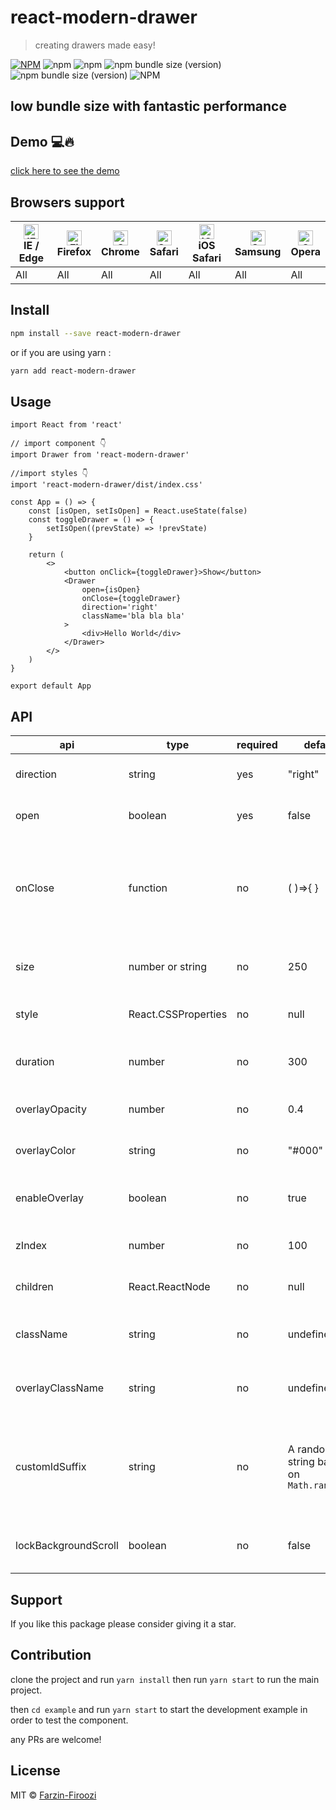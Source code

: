 # react-modern-drawer

> creating drawers made easy!

[![NPM](https://img.shields.io/npm/v/react-modern-drawer.svg)](https://www.npmjs.com/package/react-modern-drawer)
![npm](https://img.shields.io/npm/dt/react-modern-drawer)
![npm](https://img.shields.io/npm/dw/react-modern-drawer)
![npm bundle size (version)](https://img.shields.io/bundlephobia/min/react-modern-drawer/1.2.2)
![npm bundle size (version)](https://img.shields.io/bundlephobia/minzip/react-modern-drawer/1.2.2)
![NPM](https://img.shields.io/npm/l/react-modern-drawer)

## low bundle size with fantastic performance

## Demo 💻🔥

[click here to see the demo](https://farzin-firoozi.github.io/react-modern-drawer/)

## Browsers support

| [<img src="https://raw.githubusercontent.com/alrra/browser-logos/master/src/edge/edge_48x48.png" alt="IE / Edge" width="24px" height="24px" />](http://godban.github.io/browsers-support-badges/)<br/>IE / Edge | [<img src="https://raw.githubusercontent.com/alrra/browser-logos/master/src/firefox/firefox_48x48.png" alt="Firefox" width="24px" height="24px" />](http://godban.github.io/browsers-support-badges/)<br/>Firefox | [<img src="https://raw.githubusercontent.com/alrra/browser-logos/master/src/chrome/chrome_48x48.png" alt="Chrome" width="24px" height="24px" />](http://godban.github.io/browsers-support-badges/)<br/>Chrome | [<img src="https://raw.githubusercontent.com/alrra/browser-logos/master/src/safari/safari_48x48.png" alt="Safari" width="24px" height="24px" />](http://godban.github.io/browsers-support-badges/)<br/>Safari | [<img src="https://raw.githubusercontent.com/alrra/browser-logos/master/src/safari-ios/safari-ios_48x48.png" alt="iOS Safari" width="24px" height="24px" />](http://godban.github.io/browsers-support-badges/)<br/>iOS Safari | [<img src="https://raw.githubusercontent.com/alrra/browser-logos/master/src/samsung-internet/samsung-internet_48x48.png" alt="Samsung" width="24px" height="24px" />](http://godban.github.io/browsers-support-badges/)<br/>Samsung | [<img src="https://raw.githubusercontent.com/alrra/browser-logos/master/src/opera/opera_48x48.png" alt="Opera" width="24px" height="24px" />](http://godban.github.io/browsers-support-badges/)<br/>Opera |
| --------------------------------------------------------------------------------------------------------------------------------------------------------------------------------------------------------------- | ----------------------------------------------------------------------------------------------------------------------------------------------------------------------------------------------------------------- | ------------------------------------------------------------------------------------------------------------------------------------------------------------------------------------------------------------- | ------------------------------------------------------------------------------------------------------------------------------------------------------------------------------------------------------------- | ----------------------------------------------------------------------------------------------------------------------------------------------------------------------------------------------------------------------------- | ----------------------------------------------------------------------------------------------------------------------------------------------------------------------------------------------------------------------------------- | --------------------------------------------------------------------------------------------------------------------------------------------------------------------------------------------------------- |
| All                                                                                                                                                                                                             | All                                                                                                                                                                                                               | All                                                                                                                                                                                                           | All                                                                                                                                                                                                           | All                                                                                                                                                                                                                           | All                                                                                                                                                                                                                                 | All                                                                                                                                                                                                       |

## Install

```bash
npm install --save react-modern-drawer
```

or if you are using yarn :

```bash
yarn add react-modern-drawer
```

## Usage

```tsx
import React from 'react'

// import component 👇
import Drawer from 'react-modern-drawer'

//import styles 👇
import 'react-modern-drawer/dist/index.css'

const App = () => {
    const [isOpen, setIsOpen] = React.useState(false)
    const toggleDrawer = () => {
        setIsOpen((prevState) => !prevState)
    }

    return (
        <>
            <button onClick={toggleDrawer}>Show</button>
            <Drawer
                open={isOpen}
                onClose={toggleDrawer}
                direction='right'
                className='bla bla bla'
            >
                <div>Hello World</div>
            </Drawer>
        </>
    )
}

export default App
```

## API

| api                  | type                | required | default                                  | value                                     | desciption                                                                                  |
| -------------------- | ------------------- | -------- | ---------------------------------------- | ----------------------------------------- | ------------------------------------------------------------------------------------------- |
| direction            | string              | yes      | "right"                                  | "right" , "left" , "top","bottom"         | Selecting the direction that drawer opens                                                   |
| open                 | boolean             | yes      | false                                    | true , false                              | Select when to show drawer                                                                  |
| onClose              | function            | no       | ( )=>{ }                                 | any executable function                   | This function is called when clicking on backdrop layer usually used for closing the drawer |
| size                 | number or string    | no       | 250                                      | integer or '{integer}px' or '{integer}vw' | Determines the size of drawer                                                               |
| style                | React.CSSProperties | no       | null                                     | Normal stylings                           | Can be used for inline styles                                                               |
| duration             | number              | no       | 300                                      | Any positive Integer                      | Determines the duration of opening the drawer                                               |
| overlayOpacity       | number              | no       | 0.4                                      | Number between 0 and 1                    | Determines the opacity of overlay                                                           |
| overlayColor         | string              | no       | "#000"                                   | Any color code                            | Determines the color of overlay                                                             |
| enableOverlay        | boolean             | no       | true                                     | true , false                              | Determines whether to show the overlay                                                      |
| zIndex               | number              | no       | 100                                      | Any positive Integer                      | Determines the zIndex of drawer                                                             |
| children             | React.ReactNode     | no       | null                                     | Any ReactNode                             | This is the same as props.children                                                          |
| className            | string              | no       | undefined                                | -                                         | normal regular classNames and stuff                                                         |
| overlayClassName     | string              | no       | undefined                                | -                                         | normal regular classNames and stuff                                                         |
| customIdSuffix       | string              | no       | A random string based on `Math.random()` | -                                         | Used for making different ids for drawers, can be customized for special cases.             |
| lockBackgroundScroll | boolean             | no       | false                                    | -                                         | Locks the body scroll when drawer is open.                                                  |

## Support

If you like this package please consider giving it a star.

## Contribution

clone the project and run `yarn install` then run `yarn start` to run the main project.

then `cd example` and run `yarn start` to start the development example in order to test the component.

any PRs are welcome!

## License

MIT © [Farzin-Firoozi](https://github.com/Farzin-Firoozi)

